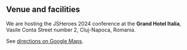 ## Venue and facilities

We are hosting the JSHeroes 2024 conference at the **Grand Hotel Italia**, Vasile Conta Street number 2, Cluj-Napoca, Romania.

See [directions on Google Maps](https://www.google.com/maps?saddr&daddr=Grand%20Hotel%20Italia,%20Strada%20Trifoiului%202,%20Cluj-Napoca%20400478,%20Romania).

<!-- Additionally, you can consult our [event handbook](/handbook) to find out more about the location and the various activities happening around and during the event. --!>
